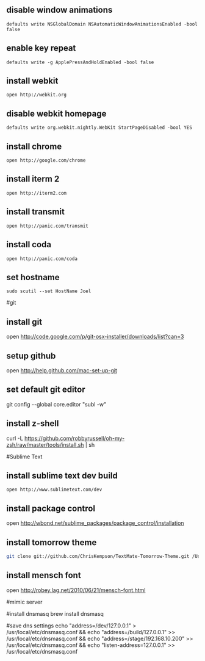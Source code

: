 disable window animations
-------------------------
`defaults write NSGlobalDomain NSAutomaticWindowAnimationsEnabled -bool false`

enable key repeat
-----------------
`defaults write -g ApplePressAndHoldEnabled -bool false`

install webkit
--------------
`open http://webkit.org`

disable webkit homepage
-----------------------
`defaults write org.webkit.nightly.WebKit StartPageDisabled -bool YES`

install chrome
--------------
`open http://google.com/chrome`

install iterm 2
----------------
`open http://iterm2.com`

install transmit
----------------
`open http://panic.com/transmit`

install coda
------------
`open http://panic.com/coda`

set hostname
------------
`sudo scutil --set HostName Joel`

#git

install git
-----------
open http://code.google.com/p/git-osx-installer/downloads/list?can=3

setup github
------------
open http://help.github.com/mac-set-up-git

set default git editor
----------------------
git config --global core.editor "subl -w"


install z-shell
---------------
curl -L https://github.com/robbyrussell/oh-my-zsh/raw/master/tools/install.sh | sh



#Sublime Text

install sublime text dev build
------------------------------
`open http://www.sublimetext.com/dev`

install package control
-----------------------
open http://wbond.net/sublime_packages/package_control/installation

install tomorrow theme
----------------------
```bash
git clone git://github.com/ChrisKempson/TextMate-Tomorrow-Theme.git /Users/Joel/Library/Application\ Support/Sublime\ Text\ 2/Packages/Color\ Scheme\ -\ Tomorrow
```


install mensch font
-------------------
open http://robey.lag.net/2010/06/21/mensch-font.html




#mimic server

#install dnsmasq
brew install dnsmasq

#save dns settings
echo "address=/dev/127.0.0.1" > /usr/local/etc/dnsmasq.conf && 
echo "address=/build/127.0.0.1" >> /usr/local/etc/dnsmasq.conf && 
echo "address=/stage/192.168.10.200" >> /usr/local/etc/dnsmasq.conf && 
echo "listen-address=127.0.0.1" >> /usr/local/etc/dnsmasq.conf
